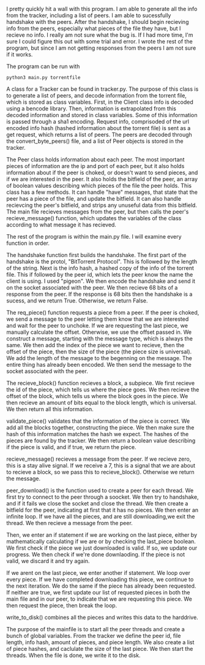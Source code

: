 I pretty quickly hit a wall with this program. I am able to generate all the info from the tracker, including a list of peers. I am able to sucessfully handshake with the peers. After the handshake, I should begin recieving info from the peers, especially what pieces of the file they have, but I recieve no info. I really am not sure what the bug is. If I had more time, I'm sure I could figure this out with some trial and error. I wrote the rest of the program, but since I am not getting responses from the peers I am not sure if it works.

The program can be run with

```
python3 main.py torrentfile
```

A class for a Tracker can be found in tracker.py. The purpose of this class is to generate a list of peers, and decode information from the torrent file, which is stored as class variables. First, in the Client class info is decoded using a bencode library. Then, information is extrapolated from this decoded information and stored in class variables. Some of this information is passed through a sha1 encoding. Request info, comprisoded of the url encoded info hash (hashed information about the torrent file) is sent as a get request, which returns a list of peers. The peers are decoded through the convert_byte_peers() file, and a list of Peer objects is stored in the tracker.

The Peer class holds information about each peer. The most important pieces of information are the ip and port of each peer, but it also holds information about if the peer is choked, or doesn't want to send pieces, and if we are interested in the peer. It also holds the bitfield of the peer, an array of boolean values describing which pieces of the file the peer holds. This class has a few methods. It can handle "have" messages, that state that the peer has a piece of the file, and update the bitfield. It can also handle recievcing the peer's bitfield, and strips any unuseful data from this bitfield. The main file recieves messages from the peer, but then calls the peer's recieve_message() function, which updates the variables of the class according to what message it has recieved.

The rest of the program is within the main.py file. I will examine every function in order.

The handshake function first builds the handshake. The first part of the handshake is the protol, "BitTorrent Protocol". This is followed by the length of the string. Next is the info hash, a hashed copy of the info of the torrent file. This if followed by the peer id, which lets the peer know the name the client is using. I used "pigeon". We then encode the handshake and send it on the socket associated with the peer. We then recieve 68 bits of a response from the peer. If the response is 68 bits then the handshake is a sucess, and we return True. Otherwise, we return False.

The req\_piece() function requests a piece from a peer. If the peer is choked, we send a message to the peer letting them know that we are interested and wait for the peer to unchoke. If we are requesting the last piece, we manually calculate the offset. Otherwise, we use the offset passed in. We construct a message, starting with the message type, which is always the same. We then add the index of the piece we want to recieve, then the offset of the piece, then the size of the piece (the piece size is universal). We add the length of the message to the begenning on the message. The entire thing has already been encoded. We then send the message to the socket associated with the peer. 

The recieve\_block() function recieves a block, a subpiece. We first recieve the id of the piece, which tells us where the piece goes. We then recieve the offset of the block, which tells us where the block goes in the piece. We then recieve an amount of bits equal to the block length, which is universal. We then return all this information.

validate\_piece() validates that the information of the piece is correct. We add all the blocks together, constructing the piece. We then make sure the hash of this information matches the hash we expect. The hashes of the pieces are found by the tracker. We then return a boolean value describing if the piece is valid, and if true, we return the piece.

recieve\_message() recieves a message from the peer. If we recieve zero, this is a stay alive signal. If we receive a 7, this is a signal that we are about to recieve a block, so we pass this to recieve\_block(). Otherwise we return the message.

peer\_download() is the function used to create a peer for each thread. We first try to connect to the peer through a soocket. We then try to handshake, and if it fails we close the socket and close the thread. We then create a bitfield for the peer, indicating at first that it has no pieces. We then enter an infinite loop. If we have all the pieces, and are still downloading,we exit the thread. We then recieve a message from the peer.

Then, we enter an if statement if we are working on the last piece, either by mathematically calculating if we are or by checking the last\_piece boolean. We first check if the piece we just downloaded is valid. If so, we update our progress. We then check if we're done downlaoding. If the piece is not valid, we discard it and try again.

If we arent on the last piece, we enter another if statement. We loop over every piece. If we have completed downloading this piece, we continue to the next iteration. We do the same if the piece has already been requested. If neither are true, we first update our list of requested pieces in both the main file and in our peer, to indicate that we are requesting this piece. We then request the piece, then break the loop.

write\_to\_disk() combines all the pieces and writes this data to the harddrive.


The purpose of the mainfile is to start all the peer threads and create a bunch of global variables. From the tracker we define the peer id, file length, info hash, amount of pieces, and piece length. We also create a list of piece hashes, and caclulate the size of the last piece. We then start the threads. When the file is done, we write it to the disk.
